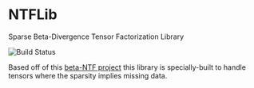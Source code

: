 # NTFLib
Sparse Beta-Divergence Tensor Factorization Library

![Build Status](https://api.travis-ci.org/cemoody/NTFLib.svg?branch=master)

Based off of this [beta-NTF project](https://code.google.com/p/beta-ntf/) this library is 
specially-built to handle tensors where the sparsity implies missing data.
